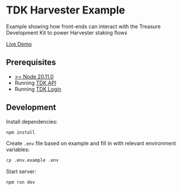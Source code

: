 # TDK Harvester Example

Example showing how front-ends can interact with the Treasure Development Kit to power Harvester staking flows

[Live Demo](https://tdk-payments-example.vercel.app)

## Prerequisites

- [>= Node 20.11.0](https://nodejs.org/en)
- Running [TDK API](../../apps/api)
- Running [TDK Login](../../apps/login)

## Development

Install dependencies:

```bash
npm install
```

Create `.env` file based on example and fill in with relevant environment variables:

```bash
cp .env.example .env
```

Start server:

```bash
npm run dev
```
